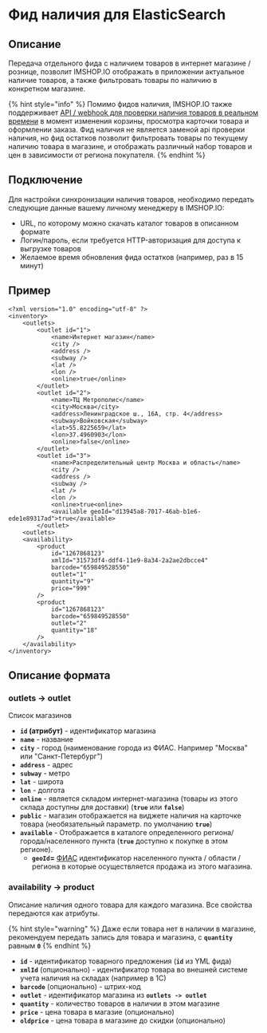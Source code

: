 # Фид наличия для ElasticSearch

## Описание

Передача отдельного фида с наличием товаров в интернет магазине / рознице, позволит IMSHOP.IO отображать в приложении актуальное наличие товаров, а также фильтровать товары по наличию в конкретном магазине.

{% hint style="info" %}
Помимо фидов наличия, IMSHOP.IO также поддерживает [API / webhook для проверки наличия товаров в реальном времени](../../dopolnitelnye-integracii/kartochka-tovara/proverka-nalichiya-tovara.md) в момент изменения корзины, просмотра карточки товара и оформлении заказа. Фид наличия не является заменой api проверки наличия, но фид остатков позволит фильтровать товары по текущему наличию товара в магазине, и отображать различный набор товаров и цен в зависимости от региона покупателя.
{% endhint %}

## Подключение

Для настройки синхронизации наличия товаров, необходимо передать следующие данные вашему личному менеджеру в IMSHOP.IO:

* URL, по которому можно скачать каталог товаров в описанном формате
* Логин/пароль, если требуется HTTP-авторизация для доступа к выгрузке товаров
* Желаемое время обновления фида остатков (например, раз в 15 минут)

## Пример

```markup
<?xml version="1.0" encoding="utf-8" ?>
<inventory>
    <outlets>
        <outlet id="1">
            <name>Интернет магазин</name>
            <city />
            <address />
            <subway />
            <lat />
            <lon />
            <online>true</online>
        </outlet>
        <outlet id="2">
            <name>ТЦ Метрополис</name>
            <city>Москва</city>
            <address>Ленинградское ш., 16А, стр. 4</address>
            <subway>Войковская</subway>
            <lat>55.8225659</lat>
            <lon>37.4960903</lon>
            <online>false</online>
        </outlet>
        <outlet id="3">
            <name>Распределительный центр Москва и область</name>
            <city />
            <address />
            <subway />
            <lat />
            <lon />
            <online>true<online>
            <available geoId="d13945a8-7017-46ab-b1e6-ede1e89317ad">true</available>
        </outlet>
    <outlets>
    <availability>
        <product
            id="1267868123"
            xmlId="31573df4-ddf4-11e9-8a34-2a2ae2dbcce4"
            barcode="659849528550"
            outlet="1"
            quantity="9"
            price="999"
        />
        <product
            id="1267868123"
            barcode="659849528550"
            outlet="2"
            quantity="18"
        />
    </availability>
</inventory>
```

## Описание формата

### outlets -> outlet

Список магазинов

* **`id` (атрибут)** - идентификатор магазина
* **`name`** - название
* **`city`** - город (наименование города из ФИАС. Например "Москва" или "Санкт-Петербург")
* **`address`** - адрес
* **`subway`** - метро
* **`lat`** - широта
* **`lon`** - долгота
* **`online`** - является складом интернет-магазина (товары из этого склада доступны для доставки) (**`true`** или **`false`**)
* **`public`** - магазин отображается на виджете наличия на карточке товара (необязательный параметр. по умолчанию **`true`**)
* **`available`** - Отображается в каталоге определенного региона/города/населенного пункта (**`true`** доступно к покупке в этом регионе).
  * **`geoId`=** [ФИАС](https://www.alta.ru/fias/) идентификатор населенного пункта / области / региона в которые осуществляется продажа из этого магазина.

### availability -> product

Описание наличия одного товара для каждого магазина. Все свойства передаются как атрибуты.

{% hint style="warning" %}
Даже если товара нет в наличии в магазине, рекомендуем передать запись для товара и магазина, с **`quantity`** равным **`0`**
{% endhint %}

* **`id`** - идентификатор товарного предложения (**`id`** из YML фида)
* **`xmlId`** (опционально) - идентификатор товара во внешней системе учета наличия на складах (например в 1С)
* **`barcode`** (опционально) - штрих-код
* **`outlet`** - идентификатор магазина из **`outlets -> outlet`**
* **`quantity`** - количество товаров в наличии в этом магазине
* **`price`** - цена товара в магазие (опционально)
* **`oldprice`** - цена товара в магазине до скидки (опционально)
